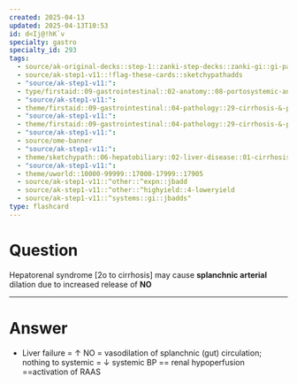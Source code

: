 ```yaml
---
created: 2025-04-13
updated: 2025-04-13T10:53
id: d<Ij@!hK`v
specialty: gastro
specialty_id: 293
tags:
  - source/ak-original-decks::step-1::zanki-step-decks::zanki-gi::gi-pathology
  - source/ak-step1-v11::!flag-these-cards::sketchypathadds
  - "source/ak-step1-v11:": 
  - type/firstaid::09-gastrointestinal::02-anatomy::08-portosystemic-anastomoses::*hepatorenal-syndrome
  - "source/ak-step1-v11:": 
  - theme/firstaid::09-gastrointestinal::04-pathology::29-cirrhosis-&-portal-hypertension
  - "source/ak-step1-v11:": 
  - theme/firstaid::09-gastrointestinal::04-pathology::29-cirrhosis-&-portal-hypertension::hepatorenal-syndrome
  - "source/ak-step1-v11:": 
  - source/ome-banner
  - "source/ak-step1-v11:": 
  - theme/sketchypath::06-hepatobiliary::02-liver-disease::01-cirrhosis---pathogenesis-&-clinical-manifestations
  - "source/ak-step1-v11:": 
  - theme/uworld::10000-99999::17000-17999::17905
  - source/ak-step1-v11::^other::^expn::jbadd
  - source/ak-step1-v11::^other::^highyield::4-loweryield
  - source/ak-step1-v11::^systems::gi::jbadds"
type: flashcard
---
```


# Question
Hepatorenal syndrome [2o to cirrhosis] may cause **splanchnic arterial** dilation due to increased release of **NO**

---

# Answer
* Liver failure = ↑ NO = vasodilation of splanchnic (gut) circulation; nothing to systemic = ↓ systemic BP == renal hypoperfusion ==activation of RAAS